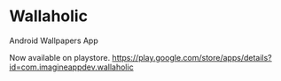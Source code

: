 # Wallaholic
Android Wallpapers App

Now available on playstore. https://play.google.com/store/apps/details?id=com.imagineappdev.wallaholic
